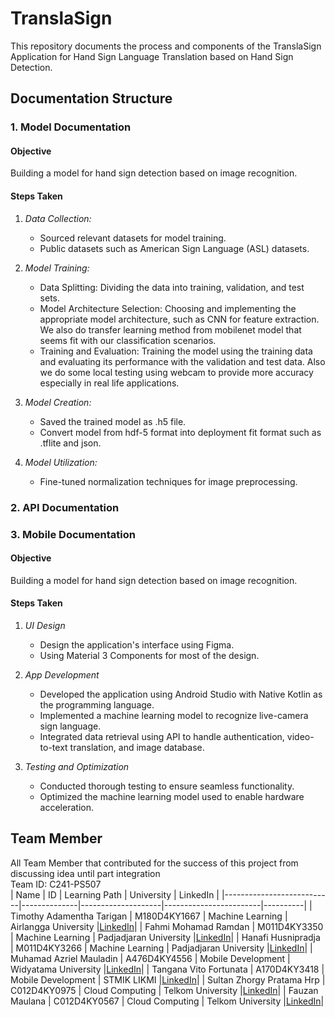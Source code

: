 # TranslaSign
This repository documents the process and components of the TranslaSign Application for Hand Sign Language Translation based on Hand Sign Detection.

## Documentation Structure
### 1. Model Documentation
#### Objective
Building a model for hand sign detection based on image recognition.

#### Steps Taken

1. *Data Collection:*
   - Sourced relevant datasets for model training.
   - Public datasets such as American Sign Language (ASL) datasets.

2. *Model Training:*
   - Data Splitting: Dividing the data into training, validation, and test sets.
   - Model Architecture Selection: Choosing and implementing the appropriate model architecture, such as CNN for feature extraction. We also do transfer learning method from mobilenet model that   seems fit with our classification scenarios.
   - Training and Evaluation: Training the model using the training data and evaluating its performance with the validation and test data. Also we do some local testing using webcam to provide more accuracy especially in real life applications.

3. *Model Creation:*
   - Saved the trained model as .h5 file.
   - Convert model from hdf-5 format into deployment fit format such as .tflite and json.

4. *Model Utilization:*
   - Fine-tuned normalization techniques for image preprocessing.

### 2. API Documentation
### 3. Mobile Documentation
#### Objective
Building a model for hand sign detection based on image recognition.

#### Steps Taken

1. *UI Design*
   - Design the application's interface using Figma.
   - Using Material 3 Components for most of the design.

2. *App Development*
   - Developed the application using Android Studio with Native Kotlin as the programming language.
   - Implemented a machine learning model to recognize live-camera sign language.
   - Integrated data retrieval using API to handle authentication, video-to-text translation, and image database.

3. *Testing and Optimization*
   - Conducted thorough testing to ensure seamless functionality.
   - Optimized the machine learning model used to enable hardware acceleration.

## Team Member
All Team Member that contributed for the success of this project from discussing idea until part integration <br>
Team ID: C241-PS507 <br>
| Name                      | ID           | Learning Path      | University             | LinkedIn |
|---------------------------|--------------|--------------------|------------------------|----------|
| Timothy Adamentha Tarigan | M180D4KY1667 | Machine Learning   | Airlangga University   |<a href='https://www.linkedin.com/in/timothy-adamentha-tarigan-964326247'>LinkedIn</a>|
| Fahmi Mohamad Ramdan      | M011D4KY3350 | Machine Learning   | Padjadjaran University |<a href='https://www.linkedin.com/in/fahmimramdan'>LinkedIn</a>|
| Hanafi Husnipradja        | M011D4KY3266 | Machine Learning   | Padjadjaran University |<a href='https://www.linkedin.com/in/hanafi-husnipradja/'>LinkedIn</a>|
| Muhamad Azriel Mauladin   | A476D4KY4556 | Mobile Development | Widyatama University   |<a href='https://www.linkedin.com/in/muhamad-azriel-13680621b'>LinkedIn</a>|
| Tangana Vito Fortunata    | A170D4KY3418 | Mobile Development | STMIK LIKMI            |<a href='https://www.linkedin.com/in/tangana-vito-6720022ba'>LinkedIn</a>|
| Sultan Zhorgy Pratama Hrp | C012D4KY0975 | Cloud Computing    | Telkom University      |<a href='https://id.linkedin.com/in/sultan-zhorgy-pratama-hrp-8a4728285'>LinkedIn</a>|
| Fauzan Maulana            | C012D4KY0567 | Cloud Computing    | Telkom University      |<a href='http://linkedin.com/in/fauzan-maulana-4090902a2'>LinkedIn</a>|







